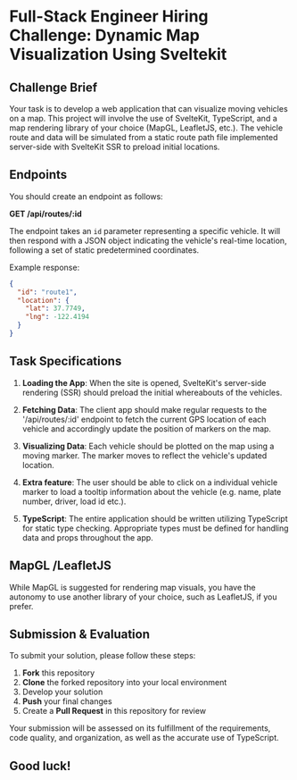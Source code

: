 # Full-Stack Engineer Hiring Challenge: Dynamic Map Visualization Using Sveltekit

## Challenge Brief

Your task is to develop a web application that can visualize moving vehicles on a map. This project will involve the use of SvelteKit, TypeScript, and a map rendering library of your choice (MapGL, LeafletJS, etc.). The vehicle route and data will be simulated from a static route path file implemented server-side with SvelteKit SSR to preload initial locations.

## Endpoints

You should create an endpoint as follows:

**GET /api/routes/:id**

The endpoint takes an `id` parameter representing a specific vehicle. It will then respond with a JSON object indicating the vehicle's real-time location, following a set of static predetermined coordinates.

Example response:

```json
{
  "id": "route1",
  "location": {
    "lat": 37.7749, 
    "lng": -122.4194 
  }
}
```

## Task Specifications

1. **Loading the App**: When the site is opened, SvelteKit's server-side rendering (SSR) should preload the initial whereabouts of the vehicles. 

2. **Fetching Data**: The client app should make regular requests to the '/api/routes/:id' endpoint to fetch the current GPS location of each vehicle and accordingly update the position of markers on the map.

3. **Visualizing Data**: Each vehicle should be plotted on the map using a moving marker. The marker moves to reflect the vehicle's updated location.

4. **Extra feature**: The user should be able to click on a individual vehicle marker to load a tooltip information about the vehicle (e.g. name, plate number, driver, load id etc.).

5. **TypeScript**: The entire application should be written utilizing TypeScript for static type checking. Appropriate types must be defined for handling data and props throughout the app.

## MapGL /LeafletJS

While MapGL is suggested for rendering map visuals, you have the autonomy to use another library of your choice, such as LeafletJS, if you prefer. 

## Submission & Evaluation

To submit your solution, please follow these steps:

1. **Fork** this repository
2. **Clone** the forked repository into your local environment
3. Develop your solution
4. **Push** your final changes
5. Create a **Pull Request** in this repository for review

Your submission will be assessed on its fulfillment of the requirements, code quality, and organization, as well as the accurate use of TypeScript.

## Good luck!
